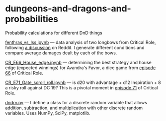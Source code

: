 # dungeons-and-dragons-and-probabilities
Probability calculations for different DnD things

[fenthras_vs_lss.ipynb](https://github.com/onishchenkoar/dungeons-and-dragons-and-probabilities/blob/main/fenthras_vs_sky_sentinel/fenthras_vs_lss.ipynb) &mdash; data analysis of two longbows from Critical Role, following [a discussion](https://www.reddit.com/r/criticalrole/comments/59fans/spoilers_e72_what_is_the_difference_in_damage/) on Reddit. I generate different conditions and compare average damages dealt by each of the bows.

[CR_E66_House_edge.ipynb](https://github.com/onishchenkoar/dungeons-and-dragons-and-probabilities/blob/main/CR_E66_House_edge.ipynb) &mdash; determining the best strategy and house edge (expected winnings) for Avandra's Favor, a dice game from [episode 66](https://youtu.be/jgmBV5NA2A8) of Critical Role.

[CR_E71_Gate_scroll_roll.ipynb](https://github.com/onishchenkoar/dungeons-and-dragons-and-probabilities/blob/main/CR_E71_Gate_scroll_roll.ipynb) &mdash; is d20 with advantage + d12 Inspiration + 8 a risky roll against DC 19? This is a pivotal moment in [episode 71](https://youtu.be/-I_tnzBKSWk) of Critical Role.

[dndrv.py](https://github.com/onishchenkoar/dungeons-and-dragons-and-probabilities/blob/main/dndrv.py) &mdash; I define a class for a discrete random variable that allows addition, subtraction, and multiplication with other discrete random variables. Uses NumPy, SciPy, matplotlib.
